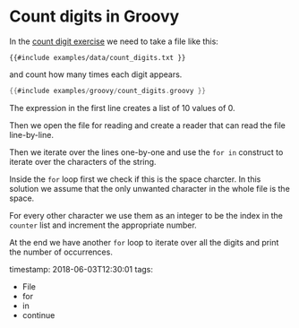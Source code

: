 # Count digits in Groovy


In the [count digit exercise](/exercise-count-digits) we need to take a file like this:

```
{{#include examples/data/count_digits.txt }}
```
and count how many times each digit appears.


```groovy
{{#include examples/groovy/count_digits.groovy }}
```

The expression in the first line creates a list of 10 values of 0.

Then we open the file for reading and create a reader that can read the file line-by-line.

Then we iterate over the lines one-by-one and use the `for in` construct to iterate over the characters of the string.

Inside the `for` loop first we check if this is the space charcter. In this solution we assume that the only unwanted character in the whole file is the space.

For every other character we use them as an integer to be the index in the `counter` list and increment the appropriate number.

At the end we have another `for` loop to iterate over all the digits and print the number of occurrences.

timestamp: 2018-06-03T12:30:01
tags:
  - File
  - for
  - in
  - continue

